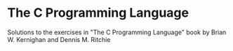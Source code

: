 # The C Programming Language
Solutions to the exercises in "The C Programming Language" book by Brian W. Kernighan and Dennis M. Ritchie
